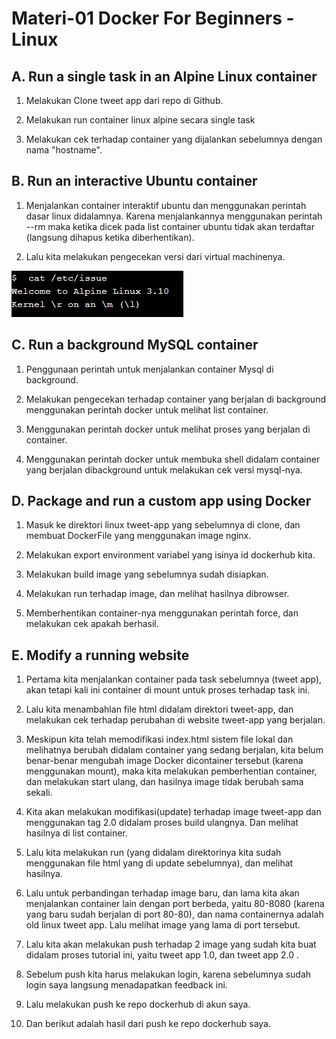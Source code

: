 <h1> Materi-01 Docker For Beginners - Linux</h1>

<h2> A. Run a single task in an Alpine Linux container </h2>

1. Melakukan Clone tweet app dari repo di Github.

2. Melakukan run container linux alpine secara single task

3. Melakukan cek terhadap container yang dijalankan sebelumnya dengan nama "hostname".

<h2> B. Run an interactive Ubuntu container</h2>

1. Menjalankan container interaktif ubuntu dan menggunakan perintah dasar linux didalamnya. Karena menjalankannya menggunakan perintah --rm maka ketika dicek pada list container ubuntu tidak akan terdaftar (langsung dihapus ketika diberhentikan).

2. Lalu kita melakukan pengecekan versi dari virtual machinenya.

![step5](g5.jpg)

<h2> C. Run a background MySQL container</h2>

1. Penggunaan perintah untuk menjalankan container Mysql di background.

2. Melakukan pengecekan terhadap container yang berjalan di background menggunakan perintah docker untuk melihat list container.


3. Menggunakan perintah docker untuk melihat proses yang berjalan di container.

4. Menggunakan perintah docker untuk membuka shell didalam container yang berjalan dibackground untuk melakukan cek versi mysql-nya.

<h2> D. Package and run a custom app using Docker</h2>

1. Masuk ke direktori linux tweet-app yang sebelumnya di clone, dan membuat DockerFile yang menggunakan image nginx.

2. Melakukan export environment variabel yang isinya id dockerhub kita.

3. Melakukan build image yang sebelumnya sudah disiapkan.

4. Melakukan run terhadap image, dan melihat hasilnya dibrowser.

5. Memberhentikan container-nya menggunakan perintah force, dan melakukan cek apakah berhasil.


<h2> E. Modify a running website</h2>

1. Pertama kita menjalankan container pada task sebelumnya (tweet app), akan tetapi kali ini container di mount untuk proses terhadap task ini.

2. Lalu kita menambahlan file html didalam direktori tweet-app, dan melakukan cek terhadap perubahan di website tweet-app yang berjalan.

3. Meskipun kita telah memodifikasi index.html sistem file lokal dan melihatnya berubah didalam container yang sedang berjalan, kita belum benar-benar mengubah image Docker dicontainer tersebut (karena menggunakan mount), maka kita melakukan pemberhentian container, dan melakukan start ulang, dan hasilnya image tidak berubah sama sekali.

4. Kita akan melakukan modifikasi(update) terhadap image tweet-app dan menggunakan tag 2.0 didalam proses build ulangnya. Dan melihat hasilnya di list container.

5. Lalu kita melakukan run (yang didalam direktorinya kita sudah menggunakan file html yang di update sebelumnya), dan melihat hasilnya.

6. Lalu untuk perbandingan terhadap image baru, dan lama kita akan menjalankan container lain dengan port berbeda, yaitu 80-8080 (karena yang baru sudah berjalan di port 80-80), dan nama containernya adalah old linux tweet app. Lalu melihat image yang lama di port tersebut.

7. Lalu kita akan melakukan push terhadap 2 image yang sudah kita buat didalam proses tutorial ini, yaitu tweet app 1.0, dan tweet app 2.0 .

8. Sebelum push kita harus melakukan login, karena sebelumnya sudah login saya langsung menadapatkan feedback ini.

9. Lalu melakukan push ke repo dockerhub di akun saya.

10. Dan berikut adalah hasil dari push ke repo dockerhub saya. 

